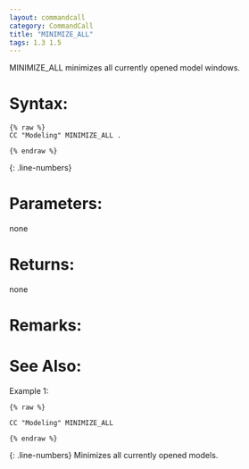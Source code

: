 ```yaml
---
layout: commandcall
category: CommandCall
title: "MINIMIZE_ALL"
tags: 1.3 1.5
---
```


MINIMIZE_ALL minimizes all currently opened model windows.

# Syntax:  

```adoscript
{% raw %}
CC "Modeling" MINIMIZE_ALL .

{% endraw %}
```
{: .line-numbers}


# Parameters:  

none

# Returns:  

none

# Remarks:



# See Also:  



Example 1:

```adoscript
{% raw %}

CC "Modeling" MINIMIZE_ALL

{% endraw %}
```
{: .line-numbers}
Minimizes all currently opened models.

